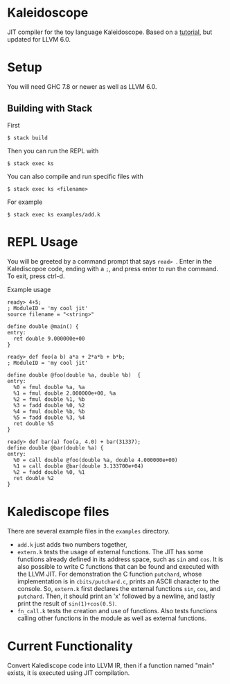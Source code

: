 # Kaleidoscope
JIT compiler for the toy language Kaleidoscope. Based on a [tutorial](http://www.stephendiehl.com/llvm/#chapter-1-introduction), but updated for LLVM 6.0.

# Setup
You will need GHC 7.8 or newer as well as LLVM 6.0.

## Building with Stack
First

```$ stack build```

Then you can run the REPL with

```$ stack exec ks```

You can also compile and run specific files with

```$ stack exec ks <filename>```

For example

```$ stack exec ks examples/add.k```

# REPL Usage
You will be greeted by a command prompt that says `read> `. Enter in the Kalediscopoe code, ending with a `;`, and press enter to run the command. To exit, press ctrl-d.

Example usage
```
ready> 4+5;
; ModuleID = 'my cool jit'
source filename = "<string>"

define double @main() {
entry:
  ret double 9.000000e+00
}

ready> def foo(a b) a*a + 2*a*b + b*b;
; ModuleID = 'my cool jit'

define double @foo(double %a, double %b)  {
entry:
  %0 = fmul double %a, %a
  %1 = fmul double 2.000000e+00, %a
  %2 = fmul double %1, %b
  %3 = fadd double %0, %2
  %4 = fmul double %b, %b
  %5 = fadd double %3, %4
  ret double %5
}

ready> def bar(a) foo(a, 4.0) + bar(31337);
define double @bar(double %a) {
entry:
  %0 = call double @foo(double %a, double 4.000000e+00)
  %1 = call double @bar(double 3.133700e+04)
  %2 = fadd double %0, %1
  ret double %2
}
```

# Kalediscope files
There are several example files in the `examples` directory. 
  - `add.k` just adds two numbers together, 
  - `extern.k` tests the usage of external functions. The JIT has some functions already defined in its address space, such as `sin` and `cos`. It is also possible to write C functions that can be found and executed with the LLVM JIT. For demonstration the C function `putchard`, whose implementation is in `cbits/putchard.c`, prints an ASCII character to the console. So, `extern.k` first declares the external functions `sin`, `cos`, and `putchard`. Then, it should print an 'x' followed by a newline, and lastly print the result of `sin(1)+cos(0.5)`.
  - `fn_call.k` tests the creation and use of functions. Also tests functions calling other functions in the module as well as external functions.

# Current Functionality
Convert Kalediscope code into LLVM IR, then if a function named "main" exists, it is executed using JIT compilation.


